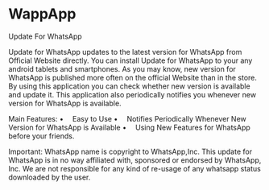 # WappApp
Update For WhatsApp

Update for WhatsApp updates to the latest version for WhatsApp from Official Website directly. You can install Update for WhatsApp to your any android tablets and smartphones.
As you may know, new version for WhatsApp is published more often on the official Website than in the store. By using this application you can check whether new version is available and update it. This application also periodically notifies you whenever new version for WhatsApp is available.

Main Features: 
&#8226;&#8195;  Easy to Use
&#8226;&#8195;  Notifies Periodically Whenever New Version for WhatsApp is Available
&#8226;&#8195;  Using New Features for WhatsApp before your friends.


Important:
WhatsApp name is copyright to WhatsApp,Inc. This update for WhatsApp is in no way affiliated with, sponsored or endorsed by WhatsApp, Inc. We are not responsible for any kind of re-usage of any whatsapp status downloaded by the user.
